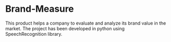 # Brand-Measure
This product helps a company to evaluate and analyze its brand value in  the market. The project has been developed in python using SpeechRecognition library.
